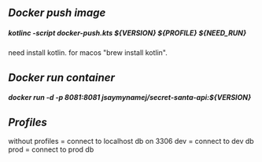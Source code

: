 _Docker push image_
------
##### kotlinc -script docker-push.kts ${VERSION} ${PROFILE} ${NEED_RUN}
need install kotlin.
for macos "brew install kotlin".

_Docker run container_
------
##### docker run -d -p 8081:8081 jsaymynamej/secret-santa-api:${VERSION}

_Profiles_
------
without profiles = connect to localhost db on 3306
dev = connect to dev db
prod = connect to prod db
